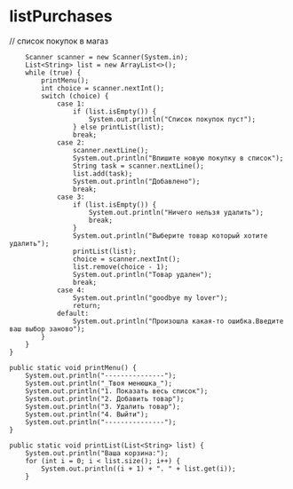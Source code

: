 # listPurchases
 // список покупок в магаз
      
        Scanner scanner = new Scanner(System.in);
        List<String> list = new ArrayList<>();
        while (true) {
            printMenu();
            int choice = scanner.nextInt();
            switch (choice) {
                case 1:
                    if (list.isEmpty()) {
                        System.out.println("Cписок покупок пуст");
                    } else printList(list);
                    break;
                case 2:
                    scanner.nextLine();
                    System.out.println("Впишите новую покупку в список");
                    String task = scanner.nextLine();
                    list.add(task);
                    System.out.println("Добавлено");
                    break;
                case 3:
                    if (list.isEmpty()) {
                        System.out.println("Ничего нельзя удалить");
                        break;
                    }
                    System.out.println("Выберите товар который хотите удалить");
                    printList(list);
                    choice = scanner.nextInt();
                    list.remove(choice - 1);
                    System.out.println("Товар удален");
                    break;
                case 4:
                    System.out.println("goodbye my lover");
                    return;
                default:
                    System.out.println("Произошла какая-то ошибка.Введите ваш выбор заново");
            }
        }
    }

    public static void printMenu() {
        System.out.println("---------------");
        System.out.println("_Твоя менюшка_");
        System.out.println("1. Показать весь список");
        System.out.println("2. Добавить товар");
        System.out.println("3. Удалить товар");
        System.out.println("4. Выйти");
        System.out.println("---------------");
    }

    public static void printList(List<String> list) {
        System.out.println("Ваша корзина:");
        for (int i = 0; i < list.size(); i++) {
            System.out.println((i + 1) + ". " + list.get(i));
        }
